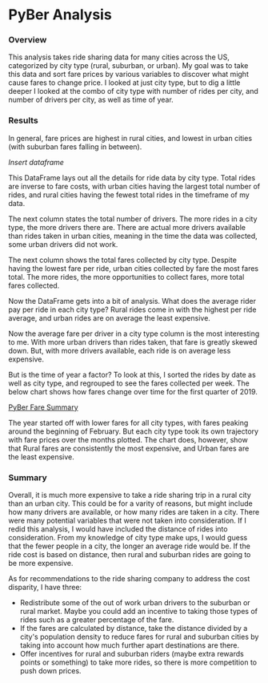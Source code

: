 # PyBer Analysis
### Overview
This analysis takes ride sharing data for many cities across the US, categorized by city type (rural, suburban, or urban). My goal was to take this data and sort fare prices by various variables to discover what might cause fares to change price. I looked at just city type, but to dig a little deeper I looked at the combo of city type with number of rides per city, and number of drivers per city, as well as time of year.

### Results
In general, fare prices are highest in rural cities, and lowest in urban cities (with suburban fares falling in between). 

*Insert dataframe*

This DataFrame lays out all the details for ride data by city type. Total rides are inverse to fare costs, with urban cities having the largest total number of rides, and rural cities having the fewest total rides in the timeframe of my data. 

The next column states the total number of drivers. The more rides in a city type, the more drivers there are. There are actual more drivers available than rides taken in urban cities, meaning in the time the data was collected, some urban drivers did not work. 

The next column shows the total fares collected by city type. Despite having the lowest fare per ride, urban cities collected by fare the most fares total. The more rides, the more opportunities to collect fares, more total fares collected. 

Now the DataFrame gets into a bit of analysis. What does the average rider pay per ride in each city type? Rural rides come in with the highest per ride average, and urban rides are on average the least expensive. 

Now the average fare per driver in a city type column is the most interesting to me. With more urban drivers than rides taken, that fare is greatly skewed down. But, with more drivers available, each ride is on average less expensive. 

But is the time of year a factor? To look at this, I sorted the rides by date as well as city type, and regrouped to see the fares collected per week. The below chart shows how fares change over time for the first quarter of 2019. 

[PyBer Fare Summary](https://github.com/caseykotowski/PyBer_Analysis/blob/473e5acc06b328092272e263d52b9ce0b436c1c9/analysis/PyBer_fare_summary.png)

The year started off with lower fares for all city types, with fares peaking around the beginning of February. But each city type took its own trajectory with fare prices over the months plotted. The chart does, however, show that Rural fares are consistently the most expensive, and Urban fares are the least expensive. 

### Summary
Overall, it is much more expensive to take a ride sharing trip in a rural city than an urban city. This could be for a varity of reasons, but might include how many drivers are available, or how many rides are taken in a city. There were many potential variables that were not taken into consideration. If I redid this analysis, I would have included the distance of rides into consideration. From my knowledge of city type make ups, I would guess that the fewer people in a city, the longer an average ride would be. If the ride cost is based on distance, then rural and suburban rides are going to be more expensive.

As for recommendations to the ride sharing company to address the cost disparity, I have three:
* Redistribute some of the out of work urban drivers to the suburban or rural market. Maybe you could add an incentive to taking those types of rides such as a greater percentage of the fare. 
* If the fares are calculated by distance, take the distance divided by a city's population density to reduce fares for rural and suburban cities by taking into account how much further apart destinations are there.
* Offer incentives for rural and suburban riders (maybe extra rewards points or something) to take more rides, so there is more competition to push down prices. 
